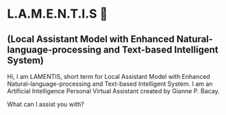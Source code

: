 # L.A.M.E.N.T.I.S 🌚
## (Local Assistant Model with Enhanced Natural-language-processing and Text-based Intelligent System)

Hi, I am LAMENTIS, short term for Local Assistant Model with Enhanced Natural-language-processing and Text-based Intelligent System. I am an Artificial Intelligence Personal Virtual Assistant created by Gianne P. Bacay. 

What can I assist you with?
